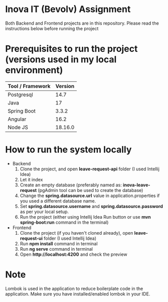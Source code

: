 # Inova IT (Bevolv) Assignment
Both Backend and Frontend projects are in this repository. Please read the instructions below before running the project

# Prerequisites to run the project (versions used in my local environment)
Tool / Framework | Version
--- | ---
Postgresql | 14.7
Java | 17
Spring Boot | 3.3.2
Angular | 16.2
Node JS | 18.16.0

# How to run the system locally
- Backend
    1. Clone the project, and open **leave-request-api** folder (I used Intellij Idea)
    2. Let it index
    3. Create an empty database (preferably named as: **inova-leave-request** (pgAdmin tool can be used to create the database)
    4. Change the **spring.datasource.url** value in application.properties if you used a different database name.
    5. Set **spring.datasource.username** and **spring.datasource.password** as per your local setup.
    6. Run the project (either using Intellij Idea Run button or use **mvn spring-boot:run** command in the terminal)
- Frontend
    1. Clone the project (if you haven't cloned already), open **leave-request-ui** folder (I used Intellij Idea)
    2. Run **npm install** command in terminal
    3. Run **ng serve** command in terminal
    4. Open **http://localhost:4200** and check the preview

# Note
Lombok is used in the application to reduce boilerplate code in the application. Make sure you have installed/enabled lombok in your IDE.
